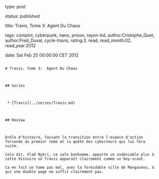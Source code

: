 type: post
status: published
title: Travis, Tome 3:  Agent Du Chaos
tags:  complot,  cyberpunk,  nano,  prison,  rayon-bd, author:Cristophe_Quet, author:Fred_Duval, cycle-travis, rating:3, read, read_month:02, read_year:2012
date: Sat Feb 25 00:00:00 CET 2012
~~~~~~
# Travis, Tome 3:  Agent Du Chaos

## Series

 * [Travis](../series/Travis.md)

## Review

Drôle d'histoire, faisant la transition entre l'espèce d'action forcenée du premier tome et la quête des cyberneurs qui lui fera suite.  
Cela dit, Vlad Nykri, ce sale bonhomme, apporte un indéniable plus à cette histoire où Travis apparaît clairement comme un boy-scout.  
Ca en fait un tome pas mal, avec la formidable ville de Mangaséno, à qui une double page ne suffit clairement pas.